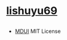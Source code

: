 # [lishuyu69](https://lishuyu69.github.io)

##

* [MDUI](https://github.com/zdhxiong/mdui) MIT License
